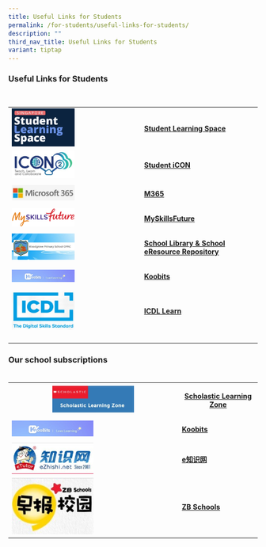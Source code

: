 ```yaml
---
title: Useful Links for Students
permalink: /for-students/useful-links-for-students/
description: ""
third_nav_title: Useful Links for Students
variant: tiptap
---
```

<h3><strong>Useful Links for Students</strong></h3>
<p>
<br>
</p>
<table style="minWidth: 50px">
<colgroup>
<col>
<col>
</colgroup>
<tbody>
<tr>
<td rowspan="1" colspan="1">
<div class="isomer-image-wrapper">
<img style="width: 50%;" height="auto" width="100%" alt="" src="/images/SLS.jpg">
</div>
</td>
<td rowspan="1" colspan="1">
<p><strong><a href="/for-students/useful-links-for-students/student-learning-space-sls" rel="noopener noreferrer nofollow" target="_blank">Student Learning Space</a></strong>
</p>
</td>
</tr>
<tr>
<td rowspan="1" colspan="1">
<div class="isomer-image-wrapper">
<img style="width: 50%;" height="auto" width="100%" alt="" src="/images/STudent ICON.jpg">
</div>
</td>
<td rowspan="1" colspan="1">
<p><strong><a href="/for-students/useful-links-for-students/student-icon" rel="noopener noreferrer nofollow" target="_blank">Student iCON</a></strong>
</p>
</td>
</tr>
<tr>
<td rowspan="1" colspan="1">
<div class="isomer-image-wrapper">
<img style="width: 50%;" height="auto" width="100%" alt="" src="/images/M365.jpg">
</div>
</td>
<td rowspan="1" colspan="1">
<p><strong><a href="https://www.office.com/" rel="noopener noreferrer nofollow" target="_blank">M365</a></strong>
</p>
</td>
</tr>
<tr>
<td rowspan="1" colspan="1">
<div class="isomer-image-wrapper">
<img style="width: 50%;" height="auto" width="100%" alt="" src="/images/Myskillsfuture.png">
</div>
</td>
<td rowspan="1" colspan="1">
<p><strong><a href="https://go.gov.sg/exploreschools" rel="noopener noreferrer nofollow" target="_blank">MySkillsFuture</a></strong>
</p>
</td>
</tr>
<tr>
<td rowspan="1" colspan="1">
<div class="isomer-image-wrapper">
<img style="width: 50%;" height="auto" width="100%" alt="" src="/images/school library logo.JPG">
</div>
</td>
<td rowspan="1" colspan="1">
<p><strong><a href="https://schoolibrary.moe.edu.sg/woodgrovepri/cgi-bin/spydus.exe/MSGTRN/WPAC/HOME" rel="noopener noreferrer nofollow" target="_blank">School Library &amp; School eResource Repository</a></strong>
</p>
</td>
</tr>
<tr>
<td rowspan="1" colspan="1">
<div class="isomer-image-wrapper">
<img style="width: 50%;" height="auto" width="100%" alt="" src="/images/Koobits.jpg">
</div>
</td>
<td rowspan="1" colspan="1">
<p><strong><a href="https://member.koobits.com/" rel="noopener noreferrer nofollow" target="_blank">Koobits</a></strong>
</p>
</td>
</tr>
<tr>
<td rowspan="1" colspan="1">
<div class="isomer-image-wrapper">
<img style="width: 50%;" height="auto" width="100%" alt="" src="/images/ICDL.jpg">
</div>
</td>
<td rowspan="1" colspan="1">
<p><strong><a href="https://learn.icdlasia.org" rel="noopener noreferrer nofollow" target="_blank">ICDL Learn</a></strong>
</p>
</td>
</tr>
<tr>
<td rowspan="1" colspan="1">
<p></p>
</td>
<td rowspan="1" colspan="1">
<p></p>
</td>
</tr>
</tbody>
</table>
<h3><strong>Our school subscriptions</strong><br><br></h3>
<table style="minWidth: 50px">
<colgroup>
<col>
<col>
</colgroup>
<tbody>
<tr>
<th rowspan="1" colspan="1">
<div class="isomer-image-wrapper">
<img style="width:50%" height="auto" width="100%" src="/images/Scholistic%20Lg%20Zone.jpg">
</div>
</th>
<th rowspan="1" colspan="1">
<p><a href="https://slz02.scholasticlearningzone.com/resources/dp-int/dist/#/login3/SGP2V8W" rel="noopener noreferrer nofollow" target="_blank">Scholastic Learning Zone</a>
</p>
</th>
</tr>
<tr>
<td rowspan="1" colspan="1">
<div class="isomer-image-wrapper">
<img style="width:50%" height="auto" width="100%" src="/images/Koobits.jpg">
</div>
</td>
<td rowspan="1" colspan="1">
<p><strong><a href="https://member.koobits.com/" rel="noopener noreferrer nofollow" target="_blank">Koobits</a></strong>
</p>
</td>
</tr>
<tr>
<td rowspan="1" colspan="1">
<div class="isomer-image-wrapper">
<img style="width:50%" height="auto" width="100%" src="/images/eZhishi.jpg">
</div>
</td>
<td rowspan="1" colspan="1">
<p><strong><a href="https://www.ezhishi.net/Contents/" rel="noopener noreferrer nofollow" target="_blank">e知识网</a></strong>
</p>
</td>
</tr>
<tr>
<td rowspan="1" colspan="1">
<div class="isomer-image-wrapper">
<img style="width:50%" height="auto" width="100%" src="/images/Zhaobao.jpg">
</div>
</td>
<td rowspan="1" colspan="1">
<p><strong><a href="https://www.zbschools.sg/" rel="noopener noreferrer nofollow" target="_blank">ZB Schools</a></strong>
</p>
</td>
</tr>
</tbody>
</table>
<p></p>